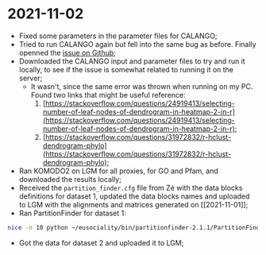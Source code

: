 # 2021-11-02

- Fixed some parameters in the parameter files for CALANGO;
- Tried to run CALANGO again but fell into the same bug as before. Finally openned the [issue on Github](https://github.com/franciscolobo/KOMODO2/issues/8);
- Downloaded the CALANGO input and parameter files to try and run it locally, to see if the issue is somewhat related to running it on the server;
	- It wasn't, since the same error was thrown when running on my PC. Found two links that might be useful reference:
		1. [https://stackoverflow.com/questions/24919413/selecting-number-of-leaf-nodes-of-dendrogram-in-heatmap-2-in-r](https://stackoverflow.com/questions/24919413/selecting-number-of-leaf-nodes-of-dendrogram-in-heatmap-2-in-r);
		2. [https://stackoverflow.com/questions/31972832/r-hclust-dendrogram-phylo](https://stackoverflow.com/questions/31972832/r-hclust-dendrogram-phylo);
- Ran KOMODO2 on LGM for all proxies, for GO and Pfam, and downloaded the results locally;
- Received the `partition_finder.cfg` file from Zé with the data blocks definitions for dataset 1, updated the data blocks names and uploaded to LGM with the alignments and matrices generated on [[2021-11-01]];
- Ran PartitionFinder for dataset 1:
```bash
nice -n 10 python ~/eusociality/bin/partitionfinder-2.1.1/PartitionFinder.py -p 50 partition_finder_dataset_1/
```
- Got the data for dataset 2 and uploaded it to LGM;